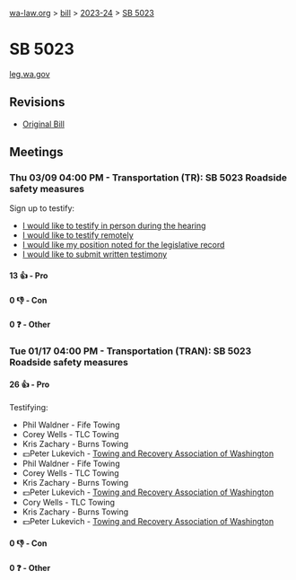 [wa-law.org](/) > [bill](/bill/) > [2023-24](/bill/2023-24/) > [SB 5023](/bill/2023-24/sb/5023/)

# SB 5023
[leg.wa.gov](https://app.leg.wa.gov/billsummary?BillNumber=5023&Year=2023&Initiative=false)

## Revisions
* [Original Bill](1/)

## Meetings
### Thu 03/09 04:00 PM - Transportation (TR): SB 5023 Roadside safety measures
Sign up to testify:
* [I would like to testify in person during the hearing](https://app.leg.wa.gov/csi/Testifier/Add?chamber=House&mId=30896&aId=152821&caId=21871&tId=1)
* [I would like to testify remotely](https://app.leg.wa.gov/csi/Testifier/Add?chamber=House&mId=30896&aId=152821&caId=21871&tId=2)
* [I would like my position noted for the legislative record](https://app.leg.wa.gov/csi/Testifier/Add?chamber=House&mId=30896&aId=152821&caId=21871&tId=3)
* [I would like to submit written testimony](https://app.leg.wa.gov/csi/Testifier/Add?chamber=House&mId=30896&aId=152821&caId=21871&tId=4)

#### 13 👍 - Pro

#### 0 👎 - Con

#### 0 ❓ - Other

### Tue 01/17 04:00 PM - Transportation (TRAN): SB 5023 Roadside safety measures
#### 26 👍 - Pro
Testifying:
* Phil Waldner - Fife Towing
* Corey Wells - TLC Towing
* Kris Zachary - Burns Towing
* 💵Peter Lukevich - [Towing and Recovery Association of Washington](/org/towing_and_recovery_association_of_washington/)
* Phil Waldner - Fife Towing
* Corey Wells - TLC Towing
* Kris Zachary - Burns Towing
* 💵Peter Lukevich - [Towing and Recovery Association of Washington](/org/towing_and_recovery_association_of_washington/)
* Cory Wells - TLC Towing
* Kris Zachary - Burns Towing
* 💵Peter Lukevich - [Towing and Recovery Association of Washington](/org/towing_and_recovery_association_of_washington/)

#### 0 👎 - Con

#### 0 ❓ - Other
